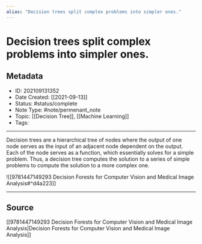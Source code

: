 ```yaml
---
alias: "Decision trees split complex problems into simpler ones."
---
```

# Decision trees split complex problems into simpler ones.
## Metadata
- ID: 202109131352
- Date Created: [[2021-09-13]]
- Status: #status/complete 
- Note Type: #note/permenant_note
- Topic: [[Decision Tree]], [[Machine Learning]]
- Tags: 
---

Decision trees are a hierarchical tree of nodes where the output of one node serves as the input of an adjacent node dependent on the output. Each of the node serves as a function, which essentially solves for a simple problem. Thus, a decision tree computes the solution to a series of simple problems to compute the solution to a more complex one.

![[9781447149293 Decision Forests for Computer Vision and Medical Image Analysis#^d4a223]]

---
## Source
[[9781447149293 Decision Forests for Computer Vision and Medical Image Analysis|Decision Forests for Computer Vision and Medical Image Analysis]]